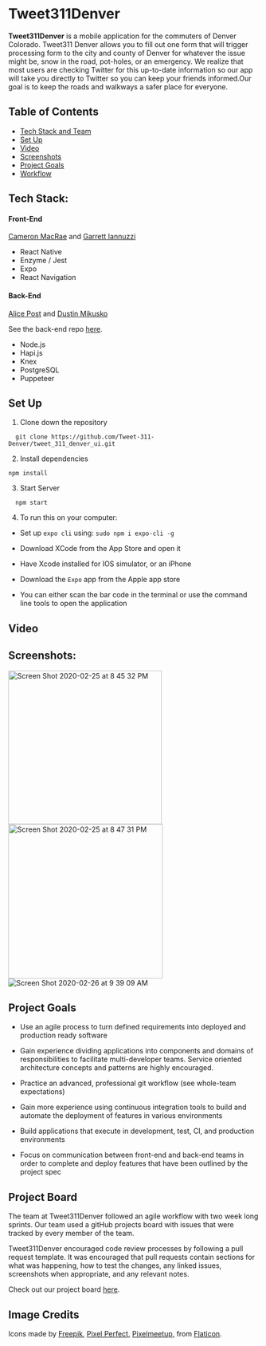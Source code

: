 # Tweet311Denver

**Tweet311Denver** is a mobile application for the commuters of Denver Colorado. Tweet311 Denver allows you to fill out one form that will trigger processing form to the city and county of Denver for whatever the issue might be, snow in the road, pot-holes, or an emergency. We realize that most users are checking Twitter for this up-to-date information so our app will take you directly to Twitter so you can keep your friends informed.Our goal is to keep the roads and walkways a safer place for everyone.

## Table of Contents 
- [Tech Stack and Team](#tech-stack)
- [Set Up](#set-up)
- [Video](#video)
- [Screenshots](#screenshots)
- [Project Goals](#project-goals)
- [Workflow](#project-board)


## Tech Stack:
#### Front-End
  [Cameron MacRae](https://github.com/cammac60) and [Garrett Iannuzzi](https://github.com/Garrett-Iannuzzi)
  
- React Native
- Enzyme / Jest 
- Expo
- React Navigation

#### Back-End

[Alice Post](https://github.com/ap2322) and [Dustin Mikusko](https://github.com/Dustin-Mikusko)

See the back-end repo [here](https://github.com/Tweet-311-Denver/tweet_311_denver_service).

- Node.js 
- Hapi.js
- Knex
- PostgreSQL
- Puppeteer

## Set Up

1. Clone down the repository 
  ``` 
    git clone https://github.com/Tweet-311-Denver/tweet_311_denver_ui.git
  ```
2. Install dependencies
  ```
  npm install
  ```
3. Start Server
  ```
    npm start
  ```
4. To run this on your computer:
  - Set up `expo cli` using: `sudo npm i expo-cli -g`

  - Download XCode from the App Store and open it
  - Have Xcode installed for IOS simulator, or an iPhone
  - Download the `Expo` app from the Apple app store
  - You can either scan the bar code in the terminal or use the command line tools to open the application 

## Video
[](https://docs.google.com/presentation/d/1OyxgUi-l1shv616ZrI5dt9qzkgznBkdu_HluiRpHczM/edit?ts=5e56cd6e#slide=id.g700a40663b_2_11)


## Screenshots:
<img width="308" alt="Screen Shot 2020-02-25 at 8 45 32 PM" src="https://user-images.githubusercontent.com/48968224/75309952-c5880180-580f-11ea-8eaa-5a3d7435e4f2.png"><img width="310" alt="Screen Shot 2020-02-25 at 8 47 31 PM" src="https://user-images.githubusercontent.com/48968224/75310050-0d0e8d80-5810-11ea-82a1-6d04127fa468.png">![Screen Shot 2020-02-26 at 9 39 09 AM](https://user-images.githubusercontent.com/48968224/75367250-44ffea00-587d-11ea-981f-8bbc13ef3d22.png)


## Project Goals

  - Use an agile process to turn defined requirements into deployed and production ready software

- Gain experience dividing applications into components and domains of responsibilities to facilitate multi-developer teams. Service oriented architecture concepts and patterns are highly encouraged.
- Practice an advanced, professional git workflow (see whole-team expectations)
- Gain more experience using continuous integration tools to build and automate the deployment of features in various environments
- Build applications that execute in development, test, CI, and production environments
- Focus on communication between front-end and back-end teams in order to complete and deploy features that have been outlined by the project spec

## Project Board 

The team at Tweet311Denver followed an agile workflow with two week long sprints. Our team used a gitHub projects board with issues that were tracked by every member of the team.

Tweet311Denver encouraged code review processes by following a pull request template. It was encouraged that pull requests contain sections for what was happening, how to test the changes, any linked issues, screenshots when appropriate, and any relevant notes. 

Check out our project board [here](https://github.com/orgs/Tweet-311-Denver/projects).

## Image Credits
Icons made by [Freepik](https://www.flaticon.com/authors/freepik), [Pixel Perfect](https://www.flaticon.com/authors/pixel-perfect), [Pixelmeetup](https://www.flaticon.com/authors/pixelmeetup), from [Flaticon](https://www.flaticon.com/).


